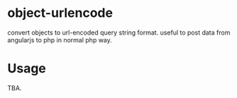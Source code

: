 # object-urlencode
convert objects to url-encoded query string format. useful to post data from angularjs to php in normal php way.

# Usage

TBA.
